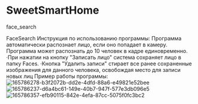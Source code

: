 # SweetSmartHome

face_search

FaceSearch Инструкция по использованию программы:
Программа автоматически распознает лицо, если оно попадает в камеру. Программа может распознать до 10 человек в кадре единовременно. 
·При нажатии на кнопку "Записать лицо" система сохраняет лицо в папку Faces. ·Кнопка "Удалить записи" стирает все ранее сохраненные изображения для данного человека, освобождая место для записи новых лиц Пример работы программы:
![165786278-b3f2072b-dd2e-4dfd-88a6-e49821e52bee](https://github.com/ZrekZ/SweetSmartHome/assets/97664926/cd7120d5-b3d7-4b45-90ff-07ad3249f510)
![165786237-d6a4bc61-149e-40b7-947f-577e3db096e5](https://github.com/ZrekZ/SweetSmartHome/assets/97664926/42f0754b-684f-4563-ae47-0a5c67844219)
![165786357-efb90115-842e-4efa-87cc-5075f0fc3bc2](https://github.com/ZrekZ/SweetSmartHome/assets/97664926/57368aa6-18de-492d-8605-a0c31d0686f5)
